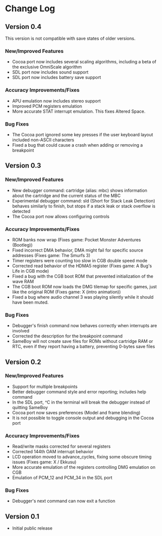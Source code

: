# Change Log

## Version 0.4
This version is not compatible with save states of older versions.

### New/Improved Features
 * Cocoa port now includes several scaling algorithms, including a beta of the exclusive OmniScale algorithm
 * SDL port now includes sound support
 * SDL port now includes battery save support

### Accuracy Improvements/Fixes
 * APU emulation now includes stereo support
 * Improved PCM registers emulation
 * More accurate STAT interrupt emulation. This fixes Altered Space.
 
### Bug Fixes
 * The Cocoa port ignored some key presses if the user keyboard layout included non-ASCII characters
 * Fixed a bug that could cause a crash when adding or removing a breakpoint

## Version 0.3
### New/Improved Features
 * New debugger command: cartridge (alias: mbc) shows information about the cartridge and the current status of the MBC
 * Experimental debugger command: sld (Short for Stack Leak Detection) behaves similarly to finish, but stops if a stack leak or stack overflow is detected
 * The Cocoa port now allows configuring controls

### Accuracy Improvements/Fixes
 * ROM banks now wrap (Fixes game: Pocket Monster Adventures (Bootleg))
 * Fixed incorrect DMA behavior, DMA might fail for specific source addresses (Fixes game: The Smurfs 3)
 * Timer registers were counting too slow in CGB double speed mode
 * Corrected read behavior of the HDMA5 register (Fixes game: A Bug's Life in CGB mode)
 * Fixed a bug with the CGB boot ROM that prevented initialization of the wave RAM
 * The CGB boot ROM now loads the DMG tilemap for specific games, just like the original ROM (Fixes game: X (intro animation))
 * Fixed a bug where audio channel 3 was playing silently while it should have been muted.

### Bug Fixes
 * Debugger's finish command now behaves correctly when interrupts are involved
 * Corrected the description for the breakpoint command
 * SameBoy will not create save files for ROMs without cartridge RAM or RTC, even if they report having a battery, preventing 0-bytes save files

## Version 0.2
### New/Improved Features
 * Support for multiple breakpoints
 * Better debugger command style and error reporting; includes help command
 * In the SDL port, ^C in the terminal will break the debugger instead of quitting SameBoy
 * Cocoa port now saves preferences (Model and frame blending)
 * It is not possible to toggle console output and debugging in the Cocoa port

### Accuracy Improvements/Fixes
 * Read/write masks corrected for several registers
 * Corrected 144th OAM interrupt behavior
 * LCD operation moved to advance_cycles, fixing some obscure timing issues (Fixes game: X / Ekkusu)
 * More accurate emulation of the registers controlling DMG emulation on CGB
 * Emulation of PCM_12 and PCM_34 in the SDL port
 
### Bug Fixes
 * Debugger's next command can now exit a function

## Version 0.1
 * Initial public release